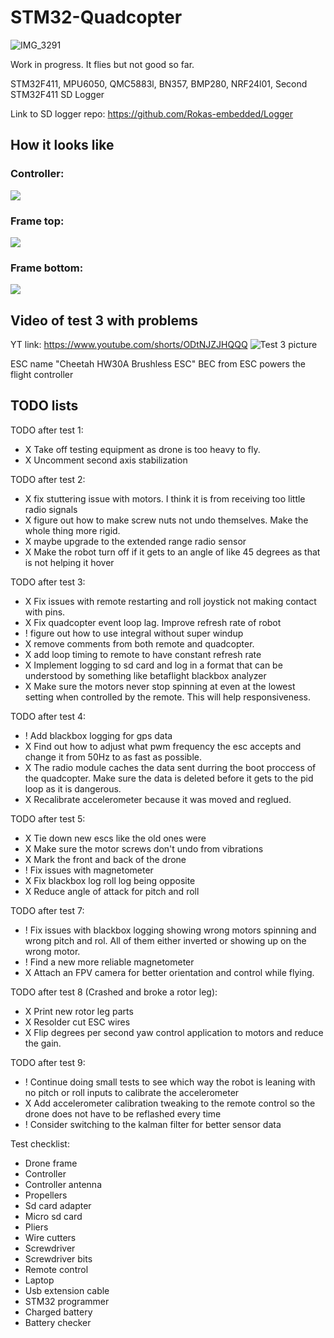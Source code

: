 # STM32-Quadcopter

![IMG_3291](https://github.com/Rokasbarasa1/STM32-Quadcopter/assets/50622827/86c02aab-86b6-40ef-8ede-8bf1fb79dea2)

Work in progress. It flies but not good so far.

STM32F411, MPU6050, QMC5883l, BN357, BMP280, NRF24l01, Second STM32F411 SD Logger

Link to SD logger repo: https://github.com/Rokas-embedded/Logger

## How it looks like

### Controller:
![](./images/controller_with_sd.jpg)

### Frame top:
![](./images/frame_top.jpg)

### Frame bottom:
![](./images/frame_bottom.jpg)

## Video of test 3 with problems
YT link: https://www.youtube.com/shorts/ODtNJZJHQQQ
![Test 3 picture](./images/test3_image.png)


ESC name "Cheetah HW30A Brushless ESC"
BEC from ESC powers the flight controller

## TODO lists

TODO after test 1:
* X Take off testing equipment as drone is too heavy to fly.
* X Uncomment second axis stabilization

TODO after test 2:
* X fix stuttering issue with motors. I think it is from receiving too little radio signals
* X figure out how to make screw nuts not undo themselves. Make the whole thing more rigid.
* X maybe upgrade to the extended range radio sensor
* X Make the robot turn off if it gets to an angle of like 45 degrees as that is not helping it hover

TODO after test 3:
* X Fix issues with remote restarting and roll joystick not making contact with pins.
* X Fix quadcopter event loop lag. Improve refresh rate of robot
* ! figure out how to use integral without super windup
* X remove comments from both remote and quadcopter.
* X add loop timing to remote to have constant refresh rate
* X Implement logging to sd card and log in a format that can be understood by something like betaflight blackbox analyzer
* X Make sure the motors never stop spinning at even at the lowest setting when controlled by the remote. This will help responsiveness.

TODO after test 4:
* ! Add blackbox logging for gps data
* X Find out how to adjust what pwm frequency the esc accepts and change it from 50Hz to as fast as possible.
* X The radio module caches the data sent durring the boot proccess of the quadcopter. Make sure the data is deleted before it gets to the pid loop as it is dangerous.
* X Recalibrate accelerometer because it was moved and reglued.

TODO after test 5:
* X Tie down new escs like the old ones were
* X Make sure the motor screws don't undo from vibrations
* X Mark the front and back of the drone
* ! Fix issues with magnetometer
* X Fix blackbox log roll log being opposite
* X Reduce angle of attack for pitch and roll

TODO after test 7:
* ! Fix issues with blackbox logging showing wrong motors spinning and wrong pitch and rol. All of them either inverted or showing up on the wrong motor.
* ! Find a new more reliable magnetometer
* X Attach an FPV camera for better orientation and control while flying.

TODO after test 8 (Crashed and broke a rotor leg):
* X Print new rotor leg parts
* X Resolder cut ESC wires
* X Flip degrees per second yaw control application to motors and reduce the gain.

TODO after test 9:
* ! Continue doing small tests to see which way the robot is leaning with no pitch or roll inputs to calibrate the accelerometer
* X Add accelerometer calibration tweaking to the remote control so the drone does not have to be reflashed every time
* ! Consider switching to the kalman filter for better sensor data


Test checklist:
* Drone frame
* Controller
* Controller antenna
* Propellers
* Sd card adapter
* Micro sd card
* Pliers 
* Wire cutters
* Screwdriver 
* Screwdriver bits
* Remote control
* Laptop
* Usb extension cable
* STM32 programmer
* Charged battery
* Battery checker
